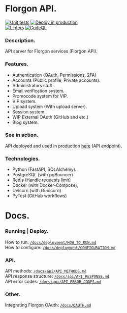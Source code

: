 # Florgon API.

[![Unit tests](https://github.com/florgon/api/actions/workflows/unittests.yml/badge.svg)](https://github.com/florgon/api/actions/workflows/unittests.yml)
[![Deploy in production](https://github.com/florgon/api/actions/workflows/deploy.yml/badge.svg)](https://github.com/florgon/api/actions/workflows/deploy.yml) \
[![Linters](https://github.com/florgon/api/actions/workflows/linters.yml/badge.svg)](https://github.com/florgon/api/actions/workflows/linters.yml)
[![CodeQL](https://github.com/florgon/api/actions/workflows/codeql-analysis.yml/badge.svg)](https://github.com/florgon/api/actions/workflows/codeql-analysis.yml)

### Description.

API server for Florgon services (Florgon API).

### Features.

- Authentication (OAuth, Permissions, 2FA)
- Accounts (Public profile, Private accounts).
- Administrators stuff.
- Email verification system.
- Promocode system for VIP.
- VIP system.
- Upload system (With upload server).
- Session system.
- WIP External OAuth (GitHub and etc.)
- Blog system.

### See in action.

API deployed and used in production [here](https://api.florgon.space/) (API endpoint).

### Technologies.

- Python (FastAPI, SQLAlchemy).
- PostgreSQL (with pgBouncer)
- Redis (Handle requests limit)
- Docker (with Docker-Compose),
- Uvicorn (with Gunicorn)
- PyTest (GitHub workflows)

# Docs.

### Running | Deploy.

How to run: [`/docs/deployment/HOW_TO_RUN.md`](/docs/deployment/HOW_TO_RUN.md) \
How to configure: [`/docs/deployment/CONFIGURATION.md`](/docs/deployment/CONFIGURATION.md)

### API.

API methods: [`/docs/api/API_METHODS.md`](/docs/api/API_METHODS.md) \
API response structure: [`/docs/api/API_RESPONSE.md`](/docs/api/API_RESPONSE.md) \
API error codes: [`/docs/api/API_ERROR_CODES.md`](/docs/api/API_ERROR_CODES.md)

### Other.

Integrating Florgon OAuth: [`/docs/OAUTH.md`](/docs/OAUTH.md)
